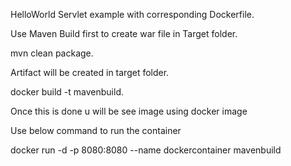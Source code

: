 HelloWorld Servlet example with corresponding Dockerfile.

Use Maven Build first to create war file in Target folder.

mvn clean package.

Artifact will be created in target folder.

docker build -t mavenbuild.

Once this is done u will be see image using docker image

Use below command to run the container

docker run -d -p 8080:8080 --name dockercontainer mavenbuild
